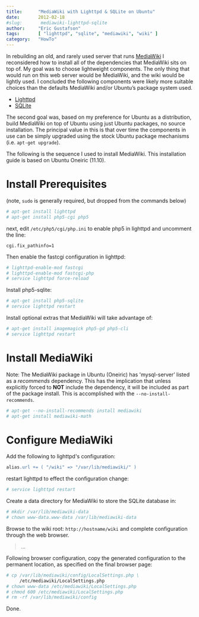 ```yaml
---
title:      "MediaWiki with Lighttpd & SQLite on Ubuntu"
date:       2012-02-18
#slug:       mediawiki-lighttpd-sqlite
author:     "Eric Gustafson"
tags:       [ "lighttpd", "sqlite", "mediawiki", "wiki" ]
category:   "HowTo"
---
```


In rebuilding an old, and rarely used server that runs [MediaWiki](https://www.mediawiki.org/) I
reconsidered how to install all of the dependencies that MediaWiki
sits on top of. My goal was to choose lightweight components. The only
thing that would run on this web server would be MediaWiki, and the
wiki would be lightly used. I concluded the following components were
likely more suitable choices than the defaults MediaWiki and/or
Ubuntu’s package system used.

* [Lighttpd](http://www.lighttpd.net/)
* [SQLite](https://www.sqlite.org)

The second goal was, based on my preference for Ubuntu as a
distribution, build MediaWiki on top of Ubuntu using just Ubuntu
packages, no source installation. The principal value in this is that
over time the components in use can be simply upgraded using the stock
Ubuntu package mechanisms (i.e. `apt-get upgrade`).

The following is the sequence I used to install MediaWiki. This
installation guide is based on Ubuntu Oneiric (11.10).

# Install Prerequisites

(note, `sudo` is generally required, but dropped from the commands
below)

```sh
# apt-get install lighttpd
# apt-get install php5-cgi php5
```

next, edit ``/etc/php5/cgi/php.ini`` to enable php5 in lighttpd and
uncomment the line:

```
cgi.fix_pathinfo=1
```

Then enable the fastcgi configuration in lighttpd:

```sh
# lighttpd-enable-mod fastcgi
# lighttpd-enable-mod fastcgi-php
# service lighttpd force-reload
```

Install php5-sqlite:

```sh
# apt-get install php5-sqlite
# service lighttpd restart
```

Install optional extras that MediaWiki will take advantage of:

```sh
# apt-get install imagemagick php5-gd php5-cli
# service lighttpd restart
```

# Install MediaWiki

Note: The MediaWiki package in Ubuntu (Oneiric) has 'mysql-server’
listed as a *recommends* dependency. This has the implication that
unless explicitly forced to **NOT** include the dependency, it will be
included as part of the package install. This is accomplished with the
``--no-install-recommends``.

```sh
# apt-get --no-install-recommends install mediawiki
# apt-get install mediawiki-math
```

# Configure MediaWiki

Add the following to lighttpd's configuration:

```apache
alias.url += ( "/wiki" => "/var/lib/mediawiki/" )
```

restart lighttpd to effect the configuration change:

```sh
# service lighttpd restart
```

Create a data directory for MediaWiki to store the SQLite database in:

```sh
# mkdir /var/lib/mediawiki-data
# chown www-data.www-data /var/lib/mediawiki-data
```

Browse to the wiki root: ``http://hostname/wiki`` and complete
configuration through the web browser.

>
>  \.\.\.
>

Following browser configuration, copy the generated configuration to
the permanent location, as specified on the final browser page:

```sh
# cp /var/lib/mediawiki/config/LocalSettings.php \
     /etc/mediawiki/LocalSettings.php
# chown www-data /etc/mediawiki/LocalSettings.php
# chmod 600 /etc/mediawiki/LocalSettings.php
# rm -rf /var/lib/mediawiki/config
```

Done.
